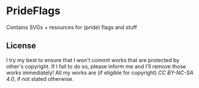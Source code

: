 # PrideFlags
Contains SVGs + resources for (pride) flags and stuff

## License
I try my best to ensure that I won't commit works that are protected by other's copyright.
If I fail to do so, please inform me and I'll remove those works immediately!
All my works are (if eligible for copyright) _CC BY-NC-SA 4.0_, if not stated otherwise.
